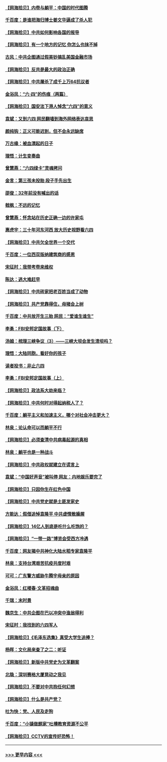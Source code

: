 #### [【网海拾贝】内卷与躺平：中国的时代图腾](../pages/nsc993/n13016128.md?t=06120253) 
#### [千百度：是谁把海归博士姜文华逼成了杀人犯](../pages/nsc993/n13015218.md?t=06120253) 
#### [【网海拾贝】中共如何影响各国的报导](../pages/nsc993/n13012599.md?t=06120253) 
#### [【网海拾贝】有一个地方的记忆 你怎么也抹不掉](../pages/nsc993/n13009802.md?t=06120253) 
#### [古风：中共企图通过假美钞搞乱美国金融市场](../pages/nsc993/n13009626.md?t=06120253) 
#### [【网海拾贝】反共是最大的政治正确](../pages/nsc993/n13007051.md?t=06120253) 
#### [【网海拾贝】中共屠杀了成千上万64抗议者](../pages/nsc993/n13002713.md?t=06120253) 
#### [金浴凤：“六·四”的伤痕（两篇）](../pages/nsc993/n13001719.md?t=06120253) 
#### [【网海拾贝】国安法下港人悼念“六四”的意义](../pages/nsc993/n13001039.md?t=06120253) 
#### [袁斌：又到六四 网民翻墙到海外网络表达哀思](../pages/nsc993/n13000995.md?t=06120253) 
#### [颜纯钩：正义可能迟到，但不会永远缺席](../pages/nsc993/n13000920.md?t=06120253) 
#### [万古缘：被血漂起的日子](../pages/nsc993/n13000914.md?t=06120253) 
#### [理悟：计生变奏曲](../pages/nsc993/n13000414.md?t=06120253) 
#### [曾慧燕：“六四绿卡”灵魂拷问](../pages/nsc993/n13000277.md?t=06120253) 
#### [金言：第三孩未投胎 段子手先出生](../pages/nsc993/n13000215.md?t=06120253) 
#### [邵俊：32年前没有喊出的话](../pages/nsc993/n13000181.md?t=06120253) 
#### [戟枫：不远的记忆](../pages/nsc993/n13000121.md?t=06120253) 
#### [曾慧燕：怀念站在历史正确一边的许家屯](../pages/nsc993/n13000073.md?t=06120253) 
#### [惠虎宇：三十年河东河西 放大历史视野看六四](../pages/nsc993/n13000018.md?t=06120253) 
#### [【网海拾贝】中共欠全世界一个交代](../pages/nsc993/n12998706.md?t=06120253) 
#### [千百度：一位西双版纳建筑商的感恩](../pages/nsc993/n12998487.md?t=06120253) 
#### [宋征时：我带考卷来维权](../pages/nsc993/n12994088.md?t=06120253) 
#### [陈达：逃大难赶早](../pages/nsc993/n12993569.md?t=06120253) 
#### [【网海拾贝】中共砖家把老百姓当成了动物](../pages/nsc993/n12993483.md?t=06120253) 
#### [【网海拾贝】共产党靠得住，母猪会上树](../pages/nsc993/n12990730.md?t=06120253) 
#### [千百度：中共放开生三胎 网民：“爱谁生谁生”](../pages/nsc993/n12990644.md?t=06120253) 
#### [李勇：FBI安邦定国故事（下）](../pages/nsc993/n12987854.md?t=06120253) 
#### [汤姆：梳理三峡争议（3）——三峡大坝会发生溃坝吗？](../pages/nsc993/n12989806.md?t=06120253) 
#### [理悟：大陆同胞，看好你的孩子](../pages/nsc993/n12989778.md?t=06120253) 
#### [读者投书：非止六四](../pages/nsc993/n12989673.md?t=06120253) 
#### [李勇：FBI安邦定国故事（上）](../pages/nsc993/n12987749.md?t=06120253) 
#### [【网海拾贝】政法系大劫来临？](../pages/nsc993/n12987596.md?t=06120253) 
#### [【网海拾贝】中共何时对得起纳税人了？](../pages/nsc993/n12985578.md?t=06120253) 
#### [千百度：躺平主义和加速主义，哪个对社会冲击更大？](../pages/nsc993/n12985512.md?t=06120253) 
#### [林泉：论认命可以而躺平不行](../pages/nsc993/n12985505.md?t=06120253) 
#### [【网海拾贝】必须查清中共病毒起源的真相](../pages/nsc993/n12984276.md?t=06120253) 
#### [林泉：躺平也是一种战斗](../pages/nsc993/n12984194.md?t=06120253) 
#### [【网海拾贝】中共政权就建立在谎言上](../pages/nsc993/n12981880.md?t=06120253) 
#### [袁斌：“中国好声音”被叫停 网友：内地娱乐要完了](../pages/nsc993/n12981826.md?t=06120253) 
#### [【网海拾贝】只因你生在红色中国](../pages/nsc993/n12979096.md?t=06120253) 
#### [【网海拾贝】中共党史就是土匪发家史](../pages/nsc993/n12976478.md?t=06120253) 
#### [方能达：假借追悼袁隆平 中共虚情散臊腥](../pages/nsc993/n12976396.md?t=06120253) 
#### [【网海拾贝】14亿人到底是吃什么吃饱的？](../pages/nsc993/n12974125.md?t=06120253) 
#### [【网海拾贝】“一带一路”博览会受西方冷遇](../pages/nsc993/n12971787.md?t=06120253) 
#### [千百度：网友揭中共神化大陆水稻专家袁隆平](../pages/nsc993/n12971733.md?t=06120253) 
#### [林泉：支持台湾艰苦抗疫共度时艰](../pages/nsc993/n12971350.md?t=06120253) 
#### [可可：广东警方威胁牛腾宇母亲的原因](../pages/nsc993/n12971100.md?t=06120253) 
#### [金浴凤：红楼春·文革招魂曲](../pages/nsc993/n12970354.md?t=06120253) 
#### [千瑞：末时景](../pages/nsc993/n12970337.md?t=06120253) 
#### [魏京生：中共企图在巴以冲突中渔翁得利](../pages/nsc993/n12970286.md?t=06120253) 
#### [宋征时：我找到的六四军人](../pages/nsc993/n12970213.md?t=06120253) 
#### [【网海拾贝】《毛泽东选集》真受大学生追捧？](../pages/nsc993/n12968779.md?t=06120253) 
#### [杨晖：文化局来查了之二：听证](../pages/nsc993/n12966528.md?t=06120253) 
#### [【网海拾贝】新版中共党史为文革翻案](../pages/nsc993/n12967526.md?t=06120253) 
#### [北隐：深圳赛格大厦晃动之我见](../pages/nsc993/n12967393.md?t=06120253) 
#### [【网海拾贝】不要对中共抱任何幻想](../pages/nsc993/n12965222.md?t=06120253) 
#### [【网海拾贝】什么是共产党？](../pages/nsc993/n12962781.md?t=06120253) 
#### [吐为快：党、人民及走狗](../pages/nsc993/n12962747.md?t=06120253) 
#### [千百度：“小镇做题家”吐槽教育资源不公平](../pages/nsc993/n12962705.md?t=06120253) 
#### [【网海拾贝】CCTV的宣传好恐怖！](../pages/nsc993/n12959984.md?t=06120253) 

----
#### [ >>> 更早内容 <<< ](../indexes/nsc993-earlier.md)
